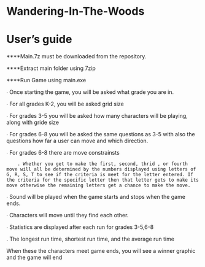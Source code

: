 # Wandering-In-The-Woods

# User’s guide 
****Main.7z must be downloaded from the repository. 

****Extract main folder using 7zip

****Run Game using main.exe

∙ Once starting the game, you will be asked what grade you are in.

  ∙ For all grades K-2, you will be asked grid size
  
  ∙ For grades 3-5 you will be asked how many characters will be playing, along with gride size
  
  ∙ For grades 6-8 you will be asked the same questions as 3-5 with also the questions how far a user can move and which direction.
  
   ∙ For grades 6-8 there are move constrainsts
   
        . Whether you get to make the first, second, thrid , or fourth move will all be determined by the numbers displayed using letters of G, R, S, T to see if the criteria is meet for the letter entered. If the criteria for the specific letter then that letter gets to make its move otherwise the remaining letters get a chance to make the move.
        
∙ Sound will be played when the game starts and stops when the game ends. 

∙ Characters will move until they find each other.  

∙ Statistics are displayed after each run for grades 3-5,6-8

  . The longest run time, shortest run time, and the average run time

When these the characters meet game ends, you will see a winner graphic and the game will end
